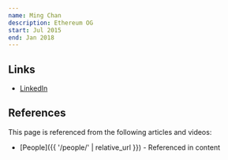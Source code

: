 ```yaml
---
name: Ming Chan
description: Ethereum OG
start: Jul 2015
end: Jan 2018
---
```


## Links
- [LinkedIn](https://www.linkedin.com/in/mingchan88/)

## References

This page is referenced from the following articles and videos:

- [People]({{ '/people/' | relative_url }}) - Referenced in content